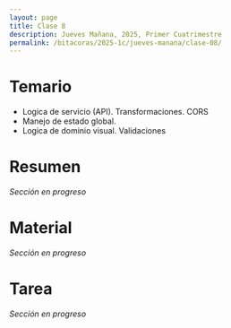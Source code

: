 ```yaml
---
layout: page
title: Clase 8
description: Jueves Mañana, 2025, Primer Cuatrimestre
permalink: /bitacoras/2025-1c/jueves-manana/clase-08/
---
```


# Temario

* Logica de servicio (API). Transformaciones. CORS
* Manejo de estado global.
* Logica de dominio visual. Validaciones

# Resumen

_Sección en progreso_

# Material

_Sección en progreso_

# Tarea

_Sección en progreso_